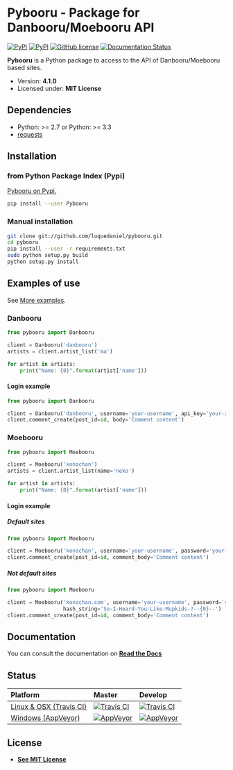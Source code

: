 # Pybooru - Package for Danbooru/Moebooru API
[![PyPI](https://img.shields.io/pypi/v/Pybooru.svg?style=flat-square)](https://pypi.python.org/pypi/Pybooru/)
[![PyPI](https://img.shields.io/pypi/status/Pybooru.svg?style=flat-square)](https://pypi.python.org/pypi/Pybooru/)
[![GitHub license](https://img.shields.io/badge/license-MIT-blue.svg?style=flat-square)](https://raw.githubusercontent.com/LuqueDaniel/pybooru/master/LICENSE)
[![Documentation Status](https://readthedocs.org/projects/pybooru/badge/?version=stable)](http://pybooru.readthedocs.io/en/stable/?badge=stable)

**Pybooru** is a Python package to access to the API of Danbooru/Moebooru based sites.

- Version: **4.1.0**
- Licensed under: **MIT License**

## Dependencies
- Python: >= 2.7 or Python: >= 3.3
- [requests](http://docs.python-requests.org/en/latest/)

## Installation
### from Python Package Index (Pypi)
[Pybooru on Pypi.](https://pypi.python.org/pypi/Pybooru/)

```bash
pip install --user Pybooru
```

### Manual installation
```bash
git clone git://github.com/luquedaniel/pybooru.git
cd pybooru
pip install --user -r requirements.txt
sudo python setup.py build
python setup.py install
```

## Examples of use
See [More examples](https://github.com/LuqueDaniel/pybooru/tree/master/examples).

### Danbooru
```python
from pybooru import Danbooru

client = Danbooru('danbooru')
artists = client.artist_list('ma')

for artist in artists:
    print("Name: {0}".format(artist['name']))
```

#### Login example
```python
from pybooru import Danbooru

client = Danbooru('danbooru', username='your-username', api_key='your-apikey')
client.comment_create(post_id=id, body='Comment content')
```

### Moebooru
```python
from pybooru import Moebooru

client = Moebooru('konachan')
artists = client.artist_list(name='neko')

for artist in artists:
    print("Name: {0}".format(artist['name']))
```

#### Login example
##### Default sites
```python
from pybooru import Moebooru

client = Moebooru('konachan', username='your-username', password='your-password')
client.comment_create(post_id=id, comment_body='Comment content')
```

##### Not default sites
```python
from pybooru import Moebooru

client = Moebooru('konachan.com', username='your-username', password='your-password',
                  hash_string='So-I-Heard-You-Like-Mupkids-?--{0}--')
client.comment_create(post_id=id, comment_body='Comment content')
```

## Documentation
You can consult the documentation on **[Read the Docs](http://pybooru.readthedocs.io/)**

## Status
| Platform       | Master         | Develop |
| :------------- | :------------- | :------- |
| [Linux & OSX (Travis CI)](https://travis-ci.org/LuqueDaniel/pybooru) | [![Travis CI](https://travis-ci.org/LuqueDaniel/pybooru.svg?branch=master)](https://travis-ci.org/LuqueDaniel/pybooru) | [![Travis CI](https://travis-ci.org/LuqueDaniel/pybooru.svg?branch=develop)](https://travis-ci.org/LuqueDaniel/pybooru) |
| [Windows (AppVeyor)](https://ci.appveyor.com/project/LuqueDaniel/pybooru) | [![AppVeyor](https://img.shields.io/appveyor/ci/luquedaniel/pybooru.svg)](https://ci.appveyor.com/project/LuqueDaniel/pybooru) | [![AppVeyor](https://img.shields.io/appveyor/ci/luquedaniel/pybooru/develop.svg)](https://ci.appveyor.com/project/LuqueDaniel/pybooru) |

## License
- **[See MIT License](https://github.com/LuqueDaniel/pybooru/blob/master/LICENSE)**
